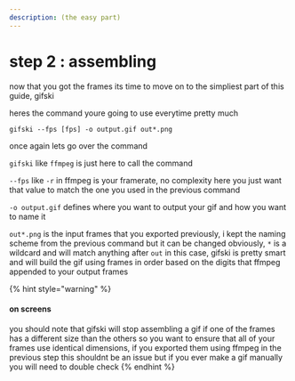 ```yaml
---
description: (the easy part)
---
```


# step 2 : assembling

now that you got the frames its time to move on to the simpliest part of this guide, gifski

heres the command youre going to use everytime pretty much

```text
gifski --fps [fps] -o output.gif out*.png
```

once again lets go over the command

`gifski` like `ffmpeg` is just here to call the command

`--fps` like `-r` in ffmpeg is your framerate, no complexity here you just want that value to match the one you used in the previous command

`-o output.gif` defines where you want to output your gif and how you want to name it

`out*.png` is the input frames that you exported previously, i kept the naming scheme from the previous command but it can be changed obviously, `*` is a wildcard and will match anything after `out` in this case, gifski is pretty smart and will build the gif using frames in order based on the digits that ffmpeg appended to your output frames

{% hint style="warning" %}
#### on screens

you should note that gifski will stop assembling a gif if one of the frames has a different size than the others so you want to ensure that all of your frames use identical dimensions, if you exported them using ffmpeg in the previous step this shouldnt be an issue but if you ever make a gif manually you will need to double check
{% endhint %}



